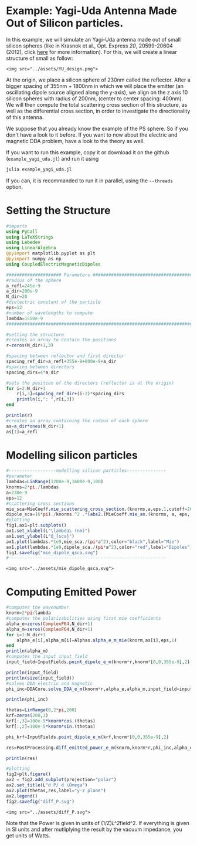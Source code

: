 # Example: Yagi-Uda Antenna Made Out of Silicon particles.

In this example, we will simulate an Yagi-Uda antenna made out of small silicon spheres (like in Krasnok et al., Opt. Express *20*, 20599-20604 (2012), click [here](https://opg.optica.org/oe/fulltext.cfm?uri=oe-20-18-20599&id=240909) for more information). For this, we will create a linear structure of small as follow: 


```@raw html
<img src="../assets/YU_design.png">
```

At the origin, we place a silicon sphere of 230nm called the reflector. After a bigger spacing of 355nm + 1800nm in which we will place the emitter (an oscillating dipole source aligned along the y-axis), we align on the z axis 10 silicon spheres with radius of 200nm, (center to center spacing: 400nm). We will then compute the total scattering cross section of this structure, as well as the differential cross section, in order to investigate the directionality of this antenna.  

We suppose that you already know the example of the PS sphere. So if you don't have a look to it before. If you want to now about the electric and magnetic DDA problem, have a look to the theory as well.

If you want to run this example, copy it or download it on the github (`example_yagi_uda.jl`) and run it using 

```bash
julia example_yagi_uda.jl

```
If you can, it is recommanded to run it in parallel, using the `--threads` option. 

# Setting the Structure

```julia
#imports
using PyCall
using LaTeXStrings
using Lebedev
using LinearAlgebra
@pyimport matplotlib.pyplot as plt
@pyimport numpy as np
using CoupledElectricMagneticDipoles

##################### Parameters ########################################
#radius of the sphere
a_refl=245e-9
a_dir=200e-9
N_dir=20
#dielectric constant of the particle
eps=12
#number of wavelengths to compute
lambda=1550e-9
##########################################################################

#setting the structure
#creates an array to contain the positions
r=zeros(N_dir+1,3)

#spacing between reflector and first director
spacing_ref_dir=a_refl+355e-9+800e-9+a_dir
#spacing between directors
spacing_dirs=4*a_dir

#sets the position of the directors (reflector is at the origin)
for i=2:N_dir+1
    r[i,3]=spacing_ref_dir+(i-2)*spacing_dirs
    println(i,": ",r[i,3])
end

println(r)
#creates an array containing the radius of each sphere
as=a_dir*ones(N_dir+1)
as[1]=a_refl
```
# Modelling silicon particles
```julia
#------------------modelling silicon particles---------------
#parameter
lambdas=LinRange(1200e-9,1600e-9,100)
knorms=2*pi./lambdas
a=230e-9
eps=12
#scattering cross sections
mie_sca=MieCoeff.mie_scattering_cross_section.(knorms,a,eps,1,cutoff=20)
dipole_sca=(6*pi)./knorms.^2 .*(abs2.(MieCoeff.mie_an.(knorms, a, eps, 1, 1)).+abs2.(MieCoeff.mie_bn.(knorms, a, eps, 1, 1)))
#plotting
fig1,ax1=plt.subplots()
ax1.set_xlabel(L"\lambda\ (nm)")
ax1.set_ylabel(L"Q_{sca}")
ax1.plot(lambdas.*1e9,mie_sca./(pi*a^2),color="black",label="Mie")
ax1.plot(lambdas.*1e9,dipole_sca./(pi*a^2),color="red",label="Dipoles")
fig1.savefig("mie_dipole_qsca.svg")
#------------------------------------------------------------
```

```@raw html
<img src="../assets/mie_dipole_qsca.svg">
```
# Computing Emitted Power
```julia
#computes the wavenumber
knorm=2*pi/lambda
#computes the polarizabilities using first mie coefficients
alpha_e=zeros(ComplexF64,N_dir+1)
alpha_m=zeros(ComplexF64,N_dir+1)
for i=1:N_dir+1 
    alpha_e[i],alpha_m[i]=Alphas.alpha_e_m_mie(knorm,as[i],eps,1)
end
println(alpha_m)
#computes the input input_field
input_field=InputFields.point_dipole_e_m(knorm*r,knorm*[0,0,355e-9],2)

println(input_field)
println(size(input_field))
#solves DDA electric and magnetic
phi_inc=DDACore.solve_DDA_e_m(knorm*r,alpha_e,alpha_m,input_field=input_field,solver="CPU")

println(phi_inc)

thetas=LinRange(0,2*pi,200)
krf=zeros(200,3)
krf[:,3]=100e-5*knorm*cos.(thetas)
krf[:,2]=100e-5*knorm*sin.(thetas)

phi_krf=InputFields.point_dipole_e_m(krf,knorm*[0,0,355e-9],2)

res=PostProcessing.diff_emitted_power_e_m(knorm,knorm*r,phi_inc,alpha_e,alpha_m,krf,phi_krf)

println(res)

#plotting
fig2=plt.figure()
ax2 = fig2.add_subplot(projection="polar")
ax2.set_title(L"d P/ d \Omega")
ax2.plot(thetas,res,label="y-z plane")
ax2.legend()
fig2.savefig("diff_P.svg")

```

```@raw html
<img src="../assets/diff_P.svg">
```
Note that the Power is given in units of (1/Z)*L^2*field^2. If everything is given in SI units and after mutliplying the result by the vacuum impedance, you get units of Watts.
